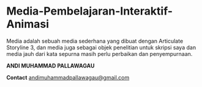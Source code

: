 # Media-Pembelajaran-Interaktif-Animasi
Media adalah sebuah media sederhana yang dibuat dengan Articulate Storyline 3, dan media juga sebagai objek penelitian untuk skripsi saya dan media jauh dari kata sepurna masih perlu perbaikan dan penyempurnaan.

**ANDI MUHAMMAD PALLAWAGAU**

**Contact**
andimuhammadpallawagau@gmail.com
